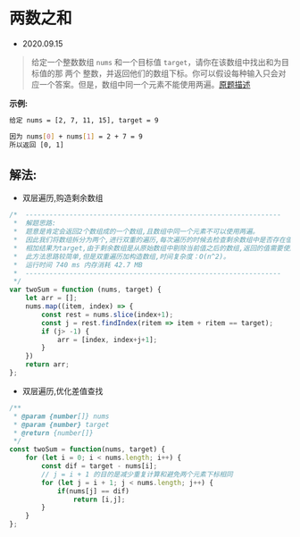 # 两数之和

- 2020.09.15

> 给定一个整数数组 `nums` 和一个目标值 `target`，请你在该数组中找出和为目标值的那 两个 整数，并返回他们的数组下标。你可以假设每种输入只会对应一个答案。但是，数组中同一个元素不能使用两遍。[原题描述](https://leetcode-cn.com/problems/two-sum/)

**示例:**

```bash
给定 nums = [2, 7, 11, 15], target = 9

因为 nums[0] + nums[1] = 2 + 7 = 9
所以返回 [0, 1]
```

## 解法:

- 双层遍历,购造剩余数组

```js
/*  ----------------------------------------------------------------
 *  解题思路:
 *  题意是肯定会返回2个数组成的一个数组,且数组中同一个元素不可以使用两遍。
 *  因此我们将数组拆分为两个,进行双重的遍历,每次遍历的时候去检查剩余数组中是否存在值与当前值
 *  相加结果为target,由于剩余数组是从原始数组中剔除当前值之后的数组,返回的值需要使用index+1+j
 *  此方法思路较简单,但是双重遍历加构造数组,时间复杂度：O(n^2)。
 *  运行时间 740 ms 内存消耗 42.7 MB
 *  ----------------------------------------------------------------
 */
var twoSum = function (nums, target) {
    let arr = [];
    nums.map((item, index) => {
        const rest = nums.slice(index+1);
        const j = rest.findIndex(ritem => item + ritem == target);
        if (j> -1) {
            arr = [index, index+j+1];
        }
    })
    return arr;
};

```

- 双层遍历,优化差值查找

```js
/**
 * @param {number[]} nums
 * @param {number} target
 * @return {number[]}
 */
const twoSum = function(nums, target) {
    for (let i = 0; i < nums.length; i++) {
        const dif = target - nums[i];
        // j = i + 1 的目的是减少重复计算和避免两个元素下标相同
        for (let j = i + 1; j < nums.length; j++) {
            if(nums[j] == dif)
                return [i,j];
        }
    }
};
```

